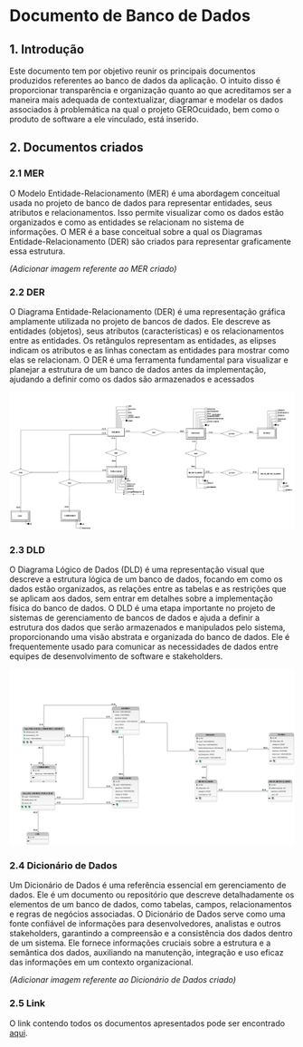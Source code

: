 # <strong> Documento de Banco de Dados </strong>

## <strong> 1. Introdução </strong>
<p>
Este documento tem por objetivo reunir os principais documentos produzidos referentes ao banco de dados da aplicação. O intuito disso é proporcionar transparência e organização quanto ao que acreditamos ser a maneira mais adequada de contextualizar, diagramar e modelar os dados associados à problemática na qual o projeto GEROcuidado, bem como o produto de software a ele vinculado, está inserido.
</p>

## <strong> 2. Documentos criados </strong>

### <strong> 2.1 MER </strong>
<P> O Modelo Entidade-Relacionamento (MER) é uma abordagem conceitual usada no projeto de banco de dados para representar entidades, seus atributos e relacionamentos. Isso permite visualizar como os dados estão organizados e como as entidades se relacionam no sistema de informações. O MER é a base conceitual sobre a qual os Diagramas Entidade-Relacionamento (DER) são criados para representar graficamente essa estrutura.</P>

*(Adicionar imagem referente ao MER criado)*

### <strong> 2.2 DER </strong>

<p>O Diagrama Entidade-Relacionamento (DER) é uma representação gráfica amplamente utilizada no projeto de bancos de dados. Ele descreve as entidades (objetos), seus atributos (características) e os relacionamentos entre as entidades. Os retângulos representam as entidades, as elipses indicam os atributos e as linhas conectam as entidades para mostrar como elas se relacionam. O DER é uma ferramenta fundamental para visualizar e planejar a estrutura de um banco de dados antes da implementação, ajudando a definir como os dados são armazenados e acessados </p>

![DER](/docs/assets/imagens/banco_de_dados/DER.png)

### <strong> 2.3 DLD </strong>

<p> O Diagrama Lógico de Dados (DLD) é uma representação visual que descreve a estrutura lógica de um banco de dados, focando em como os dados estão organizados, as relações entre as tabelas e as restrições que se aplicam aos dados, sem entrar em detalhes sobre a implementação física do banco de dados. O DLD é uma etapa importante no projeto de sistemas de gerenciamento de bancos de dados e ajuda a definir a estrutura dos dados que serão armazenados e manipulados pelo sistema, proporcionando uma visão abstrata e organizada do banco de dados. Ele é frequentemente usado para comunicar as necessidades de dados entre equipes de desenvolvimento de software e stakeholders.</p>

![DLD](/docs/assets/imagens/banco_de_dados/DLD.png)

### <strong> 2.4 Dicionário de Dados </strong>

<p>
Um Dicionário de Dados é uma referência essencial em gerenciamento de dados. Ele é um documento ou repositório que descreve detalhadamente os elementos de um banco de dados, como tabelas, campos, relacionamentos e regras de negócios associadas. O Dicionário de Dados serve como uma fonte confiável de informações para desenvolvedores, analistas e outros stakeholders, garantindo a compreensão e a consistência dos dados dentro de um sistema. Ele fornece informações cruciais sobre a estrutura e a semântica dos dados, auxiliando na manutenção, integração e uso eficaz das informações em um contexto organizacional.
</p>

*(Adicionar imagem referente ao Dicionário de Dados criado)*

### <strong> 2.5 Link </strong>

O link contendo todos os documentos apresentados pode ser encontrado [aqui](https://docs.google.com/document/d/1Xqe3WFQjvw8OYEYdntZAu6HedWevR1Rj66IXbBPaCsA/edit).
